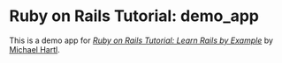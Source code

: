 # Ruby on Rails Tutorial: demo_app

This is a demo app for
[*Ruby on Rails Tutorial: Learn Rails by Example*](http://railstutorial.org/)
by [Michael Hartl](http://michaelhartl.com/).
